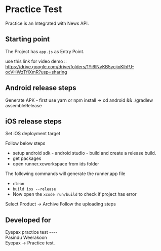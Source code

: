 # Practice Test
Practice is an Integrated with News API.


## Starting point
The Project has ```app.js``` as Entry Point.

use this link for video demo :: https://drive.google.com/drive/folders/1Yi6lNyKB5ycijoKlhPJ-ocVHWzTflXmR?usp=sharing


## Android release steps
Generate APK - first use yarn or npm install -> cd android && ./gradlew assembleRelease


## iOS release steps

Set iOS deployment target

Follow below steps
* setup android sdk - android studio - build and create a release build.
* get packages
* open runner.xcworkspace from ids folder

The following commands will generate the runner.app file
* ```clean```
* ```build ios --release```
* Now open the ```xcode run/build``` to check if project has error

Select Product -> Archive
Follow the uploading steps


## Developed for
<p>
    Eyepax practice test ---- <br/>
    Pasindu Weerakoon<br/>
    Eyepax -> Practice test.
</p>
